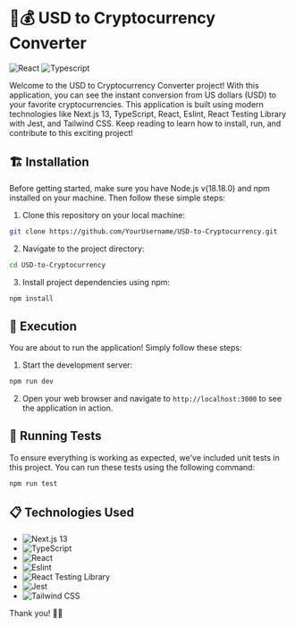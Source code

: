 # 🚀💰 USD to Cryptocurrency Converter
![React](https://img.shields.io/badge/-React-20232a?logo=react&style=for-the-badge) ![Typescript](https://img.shields.io/badge/-Typescript-1572B6?logo=typescript&style=for-the-badge)

Welcome to the USD to Cryptocurrency Converter project! With this application, you can see the instant conversion from US dollars (USD) to your favorite cryptocurrencies. This application is built using modern technologies like Next.js 13, TypeScript, React, Eslint, React Testing Library with Jest, and Tailwind CSS. Keep reading to learn how to install, run, and contribute to this exciting project!

## 🏗️ Installation

Before getting started, make sure you have Node.js v(18.18.0) and npm installed on your machine. Then follow these simple steps:

1. Clone this repository on your local machine:

```bash
git clone https://github.com/YourUsername/USD-to-Cryptocurrency.git
```

2. Navigate to the project directory:

```bash
cd USD-to-Cryptocurrency
```

3. Install project dependencies using npm:

```bash
npm install
```

## 🚀 Execution

You are about to run the application! Simply follow these steps:

1. Start the development server:

```bash
npm run dev
```

2. Open your web browser and navigate to `http://localhost:3000` to see the application in action.

## 🧪 Running Tests

To ensure everything is working as expected, we've included unit tests in this project. You can run these tests using the following command:

```bash
npm run test
```

## 📋 Technologies Used

- ![Next.js](https://img.shields.io/badge/-Next.js-20232A?logo=next.js&style=for-the-badge) 13
- ![TypeScript](https://img.shields.io/badge/-TypeScript-007ACC?logo=typescript&style=for-the-badge)
- ![React](https://img.shields.io/badge/-React-61DAFB?logo=react&style=for-the-badge)
- ![Eslint](https://img.shields.io/badge/-Eslint-4B32C3?logo=eslint&style=for-the-badge)
- ![React Testing Library](https://img.shields.io/badge/-React%20Testing%20Library-E33332?logo=testing-library&style=for-the-badge)
- ![Jest](https://img.shields.io/badge/-Jest-C21325?logo=jest&style=for-the-badge)
- ![Tailwind CSS](https://img.shields.io/badge/-Tailwind%20CSS-38B2AC?logo=tailwind-css&style=for-the-badge)


Thank you! 💪✨